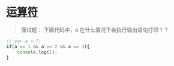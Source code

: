 # [运算符](https://gitee.com/dev-edu/frontend-interview-javascript/blob/master/05.%20%E8%BF%90%E7%AE%97%E7%AC%A6/%E8%BF%90%E7%AE%97%E7%AC%A6.md#%E8%BF%90%E7%AE%97%E7%AC%A6)

> 面试题： 下面代码中，a 在什么情况下会执行输出语句打印 1 ？
```js
// var a = ?;
if(a == 1 && a == 2 && a == 3){
 	console.log(1);
}
```

<script setup>
import q1 from './src/q1.js?raw'
</script>

<run-script :code="q1"></run-script>


